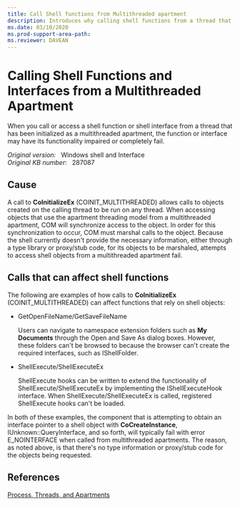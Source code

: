 ```yaml
---
title: Call Shell functions from Multithreaded apartment
description: Introduces why calling shell functions from a thread that has been initialized as a multithreaded apartment may cause the functions fail.
ms.date: 03/10/2020
ms.prod-support-area-path:
ms.reviewer: DAVEAN
---
```

# Calling Shell Functions and Interfaces from a Multithreaded Apartment

When you call or access a shell function or shell interface from a thread that has been initialized as a multithreaded apartment, the function or interface may have its functionality impaired or completely fail.

_Original version:_ &nbsp; Windows shell and Interface  
_Original KB number:_ &nbsp; 287087

## Cause

A call to **CoInitializeEx** (COINIT_MULTITHREADED) allows calls to objects created on the calling thread to be run on any thread. When accessing objects that use the apartment threading model from a multithreaded apartment, COM will synchronize access to the object. In order for this synchronization to occur, COM must marshal calls to the object. Because the shell currently doesn't provide the necessary information, either through a type library or proxy/stub code, for its objects to be marshaled, attempts to access shell objects from a multithreaded apartment fail.

## Calls that can affect shell functions

The following are examples of how calls to **CoInitializeEx** (COINIT_MULTITHREADED) can affect functions that rely on shell objects:

- GetOpenFileName/GetSaveFileName

    Users can navigate to namespace extension folders such as **My Documents** through the Open and Save As dialog boxes. However, these folders can't be browsed to because the browser can't create the required interfaces, such as IShellFolder.

- ShellExecute/ShellExecuteEx

    ShellExecute hooks can be written to extend the functionality of ShellExecute/ShellExecuteEx by implementing the IShellExecuteHook interface. When ShellExecute/ShellExecuteEx is called, registered ShellExecute hooks can't be loaded.

In both of these examples, the component that is attempting to obtain an interface pointer to a shell object with **CoCreateInstance**, IUnknown::QueryInterface, and so forth, will typically fail with error E_NOINTERFACE when called from multithreaded apartments. The reason, as noted above, is that there's no type information or proxy/stub code for the objects being requested.

## References

[Process, Threads, and Apartments](https://msdn.microsoft.com/library/ms693344%28vs.85%29.aspx)
